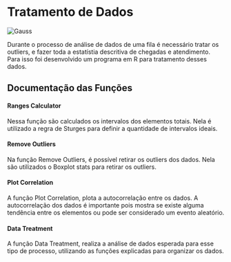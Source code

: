 # Tratamento de Dados

![Gauss](https://media.giphy.com/media/mS2LhYarpPxuw/giphy.gif)

Durante o processo de análise de dados de uma fila é necessário tratar os outliers, e fazer toda a estatístia descritiva de chegadas e atendimento. Para isso foi desenvolvido um programa em R para tratamento desses dados.

## Documentação das Funções

#### Ranges Calculator
Nessa função são calculados os intervalos dos elementos totais. Nela é utilizado a regra de Sturges para definir a quantidade de intervalos ideais.

#### Remove Outliers
Na função Remove Outliers, é possível retirar os outliers dos dados. Nela são utilizados o Boxplot stats para retirar os outliers.

#### Plot Correlation
A função Plot Correlation, plota a autocorrelação entre os dados. A autocorrelação dos dados é importante pois mostra se existe alguma tendência entre os elementos ou pode ser considerado um evento aleatório.

#### Data Treatment
A função Data Treatment, realiza a análise de dados esperada para esse tipo de processo, utilizando as funções explicadas para organizar os dados.

